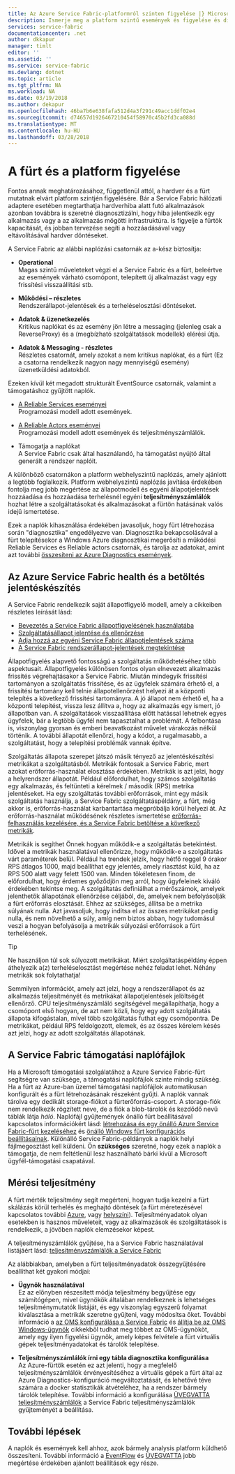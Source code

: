 ```yaml
---
title: Az Azure Service Fabric-platformról szinten figyelése |} Microsoft Docs
description: Ismerje meg a platform szintű események és figyelése és diagnosztizálása Azure Service Fabric-fürtök használt naplókat.
services: service-fabric
documentationcenter: .net
author: dkkapur
manager: timlt
editor: ''
ms.assetid: ''
ms.service: service-fabric
ms.devlang: dotnet
ms.topic: article
ms.tgt_pltfrm: NA
ms.workload: NA
ms.date: 03/19/2018
ms.author: dekapur
ms.openlocfilehash: 46ba7b6e638fafa512d4a3f291c49acc1ddf02e4
ms.sourcegitcommit: d74657d1926467210454f58970c45b2fd3ca088d
ms.translationtype: MT
ms.contentlocale: hu-HU
ms.lasthandoff: 03/28/2018
---
```

# <a name="monitoring-the-cluster-and-platform"></a>A fürt és a platform figyelése

Fontos annak meghatározásához, függetlenül attól, a hardver és a fürt mutatnak elvárt platform szintjén figyelésére. Bár a Service Fabric hálózati adaptere esetében megtarthatja hardverhiba alatt futó alkalmazások azonban továbbra is szeretné diagnosztizálni, hogy hiba jelentkezik egy alkalmazás vagy a az alkalmazás mögötti infrastruktúra. Is figyelje a fürtök kapacitását, és jobban tervezése segíti a hozzáadásával vagy eltávolításával hardver döntéseket.

A Service Fabric az alábbi naplózási csatornák az a-kész biztosítja:

* **Operational**  
Magas szintű műveleteket végzi el a Service Fabric és a fürt, beleértve az események várható csomópont, telepített új alkalmazást vagy egy frissítési visszaállítási stb.

* **Működési – részletes**  
Rendszerállapot-jelentések és a terheléselosztási döntéseket.

* **Adatok & üzenetkezelés**  
Kritikus naplókat és az esemény jön létre a messaging (jelenleg csak a ReverseProxy) és a (megbízható szolgáltatások modellek) elérési útja.

* **Adatok & Messaging - részletes**  
Részletes csatornát, amely azokat a nem kritikus naplókat, és a fürt (Ez a csatorna rendelkezik nagyon nagy mennyiségű esemény) üzenetküldési adatokból.

Ezeken kívül két megadott strukturált EventSource csatornák, valamint a támogatáshoz gyűjtött naplók.

* [A Reliable Services eseményei](service-fabric-reliable-services-diagnostics.md)  
Programozási modell adott események.

* [A Reliable Actors eseményei](service-fabric-reliable-actors-diagnostics.md)  
Programozási modell adott események és teljesítményszámlálók.

* Támogatja a naplókat  
A Service Fabric csak által használandó, ha támogatást nyújtó által generált a rendszer naplóit.

A különböző csatornákon a platform webhelyszintű naplózás, amely ajánlott a legtöbb foglalkozik. Platform webhelyszintű naplózás javítása érdekében fontolja meg jobb megértése az állapotmodell és egyéni állapotjelentések hozzáadása és hozzáadása terhelésnél egyéni **teljesítményszámlálók** hozhat létre a szolgáltatásokat és alkalmazásokat a fürtön hatásának valós idejű ismertetése.

Ezek a naplók kihasználása érdekében javasoljuk, hogy fürt létrehozása során "diagnosztika" engedélyezve van. Diagnosztika bekapcsolásával a fürt telepítésekor a Windows Azure diagnosztikai megerősíti a működési Reliable Services és Reliable actors csatornák, és tárolja az adatokat, amint azt további [összesíteni az Azure Diagnostics események](service-fabric-diagnostics-event-aggregation-wad.md).

## <a name="azure-service-fabric-health-and-load-reporting"></a>Az Azure Service Fabric health és a betöltés jelentéskészítés

A Service Fabric rendelkezik saját állapotfigyelő modell, amely a cikkeiben részletes leírását lásd:

- [Bevezetés a Service Fabric állapotfigyelésének használatába](service-fabric-health-introduction.md)
- [Szolgáltatásállapot jelentése és ellenőrzése](service-fabric-diagnostics-how-to-report-and-check-service-health.md)
- [Adja hozzá az egyéni Service Fabric állapotjelentések száma](service-fabric-report-health.md)
- [A Service Fabric rendszerállapot-jelentések megtekintése](service-fabric-view-entities-aggregated-health.md)

Állapotfigyelés alapvető fontosságú a szolgáltatás működtetéséhez több aspektusait. Állapotfigyelés különösen fontos olyan elnevezett alkalmazás frissítés végrehajtásakor a Service Fabric. Miután mindegyik frissítési tartományon a szolgáltatás frissítése, és az ügyfelek számára érhető el, a frissítési tartomány kell telnie állapotellenőrzést helyezi át a központi telepítés a következő frissítési tartományra. A jó állapot nem érhető el, ha a központi telepítést, vissza lesz állítva a, hogy az alkalmazás egy ismert, jó állapotban van. A szolgáltatások visszaállítása előtt hatással lehetnek egyes ügyfelek, bár a legtöbb ügyfél nem tapasztalhat a problémát. A felbontása is, viszonylag gyorsan és emberi beavatkozást művelet várakozás nélkül történik. A további állapotát ellenőrzi, hogy a kódot, a rugalmasabb, a szolgáltatást, hogy a telepítési problémák vannak építve.

Szolgáltatás állapota szerepet játszó másik tényező az jelentéskészítési metrikákat a szolgáltatásból. Metrikák fontosak a Service Fabric, mert azokat erőforrás-használat elosztása érdekében. Metrikák is azt jelzi, hogy a helyrendszer állapotát. Például előfordulhat, hogy számos szolgáltatás egy alkalmazás, és feltünteti a kérelmek / második (RPS) metrika jelentéseket. Ha egy szolgáltatás további erőforrások, mint egy másik szolgáltatás használja, a Service Fabric szolgáltatáspéldány, a fürt, még akkor is, erőforrás-használat karbantartása megpróbálja körül helyezi át. Az erőforrás-használat működésének részletes ismertetése [erőforrás-felhasználás kezelésére, és a Service Fabric betöltése a következő metrikák](service-fabric-cluster-resource-manager-metrics.md).

Metrikák is segíthet Önnek hogyan működik-e a szolgáltatás betekintést. Idővel a metrikák használatával ellenőrizze, hogy működik-e a szolgáltatás várt paraméterek belül. Például ha trendek jelzik, hogy hétfő reggel 9 órakor RPS átlagos 1000, majd beállíthat egy jelentés, amely riasztást küld, ha az RPS 500 alatt vagy felett 1500 van. Minden tökéletesen finom, de előfordulhat, hogy érdemes győződjön meg arról, hogy ügyfeleinek kiváló érdekében tekintse meg. A szolgáltatás definiálhat a mérőszámok, amelyek jelenthetők állapotának ellenőrzése céljából, de, amelyek nem befolyásolják a fürt erőforrás elosztását. Ehhez az szükséges, állítsa be a metrika súlyának nulla. Azt javasoljuk, hogy indítsa el az összes metrikákat pedig nulla, és nem növelhető a súly, amíg nem biztos abban, hogy tudomásul veszi a hogyan befolyásolja a metrikák súlyozási erőforrások a fürt terhelésének.

> [!TIP]
> Ne használjon túl sok súlyozott metrikákat. Miért szolgáltatáspéldány éppen áthelyezik a(z) terheléselosztást megértése nehéz feladat lehet. Néhány metrikák sok folytathatja!

Semmilyen információt, amely azt jelzi, hogy a rendszerállapot és az alkalmazás teljesítményét és metrikákat állapotjelentések jelöltségét ellenőrző. CPU teljesítményszámláló segítségével megállapíthatja, hogy a csomópont első hogyan, de azt nem közli, hogy egy adott szolgáltatás állapota kifogástalan, mivel több szolgáltatás futhat egy csomópontra. De metrikákat, például RPS feldolgozott, elemek, és az összes kérelem késés azt jelzi, hogy az adott szolgáltatás állapotának.

## <a name="service-fabric-support-logs"></a>A Service Fabric támogatási naplófájlok

Ha a Microsoft támogatási szolgálatához a Azure Service Fabric-fürt segítségre van szüksége, a támogatási naplófájlok szinte mindig szükség. Ha a fürt az Azure-ban üzemel támogatási naplófájlok automatikusan konfigurált és a fürt létrehozásának részeként gyűjti. A naplók vannak tárolva egy dedikált storage-fiókot a fürterőforrás-csoport. A storage-fiók nem rendelkezik rögzített neve, de a fiók a blob-tárolók és kezdődő nevű táblák látja *háló*. Naplófájl gyűjtemények önálló fürt beállításával kapcsolatos információkért lásd: [létrehozása és egy önálló Azure Service Fabric-fürt kezeléséhez](service-fabric-cluster-creation-for-windows-server.md) és [önálló Windows fürt konfigurációs beállításainak](service-fabric-cluster-manifest.md). Különálló Service Fabric-példányok a naplók helyi fájlmegosztást kell küldeni. Ön **szükséges** szeretné, hogy ezek a naplók a támogatja, de nem feltétlenül lesz használható bárki kívül a Microsoft ügyfél-támogatási csapatával.

## <a name="measuring-performance"></a>Mérési teljesítmény

A fürt mérték teljesítmény segít megérteni, hogyan tudja kezelni a fürt skálázás körül terhelés és meghajtó döntések (a fürt méretezésével kapcsolatos további [Azure](service-fabric-cluster-scale-up-down.md), vagy [helyszíni](service-fabric-cluster-windows-server-add-remove-nodes.md)). Teljesítményadatok olyan esetekben is hasznos műveleteit, vagy az alkalmazások és szolgáltatások is rendelkezik, a jövőben naplók elemzésekor képest. 

A teljesítményszámlálók gyűjtése, ha a Service Fabric használatával listájáért lásd: [teljesítményszámlálók a Service Fabric](service-fabric-diagnostics-event-generation-perf.md)

Az alábbiakban, amelyben a fürt teljesítményadatok összegyűjtésére beállíthat két gyakori módjai:

* **Ügynök használatával**  
Ez az előnyben részesített módja teljesítmény begyűjtése egy számítógépen, mivel ügynökök általában rendelkeznek is lehetséges teljesítménymutatók listáját, és egy viszonylag egyszerű folyamat kiválasztása a metrikák szeretne gyűjteni, vagy módosítsa őket. További információ a [az OMS konfigurálása a Service Fabric](service-fabric-diagnostics-event-analysis-oms.md) és [állítja be az OMS Windows-ügynök](../log-analytics/log-analytics-windows-agent.md) cikkekből tudhat meg többet az OMS-ügynököt, amely egy ilyen figyelési ügynök, amely képes felvétele a fürt virtuális gépek teljesítményadatokat és tárolók telepítése.

* **Teljesítményszámlálók írni egy tábla diagnosztika konfigurálása**  
Az Azure-fürtök esetén ez azt jelenti, hogy a megfelelő teljesítményszámlálók érvényesítéséhez a virtuális gépek a fürt által az Azure Diagnostics-konfiguráció megváltoztatását, és lehetővé téve számára a docker statisztikák átvételéhez, ha a rendszer bármely tárolók telepítése. További információ a konfigurálása [ÜVEGVATTA teljesítményszámlálók](service-fabric-diagnostics-event-aggregation-wad.md) a Service Fabric teljesítményszámlálók gyűjteményét a beállítása.

## <a name="next-steps"></a>További lépések

A naplók és események kell ahhoz, azok bármely analysis platform küldhető összesíteni. További információ a [EventFlow](service-fabric-diagnostics-event-aggregation-eventflow.md) és [ÜVEGVATTA](service-fabric-diagnostics-event-aggregation-wad.md) jobb megértése érdekében ajánlott beállítások egy része.
